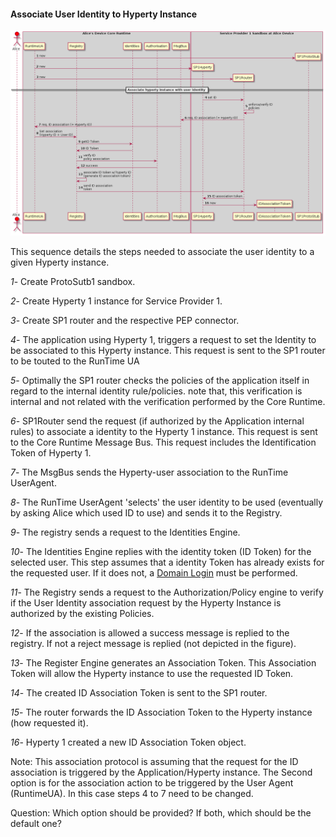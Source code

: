#### Associate User Identity to Hyperty Instance

![User-to-Hyperty Binding Scheme](user-to-hyperty-binding-scheme.png)


This sequence details the steps needed to associate the user identity to a given Hyperty instance.
  
*1*- Create ProtoSutb1 sandbox.

*2*- Create Hyperty 1 instance for Service Provider 1.

*3*- Create SP1 router and the respective PEP connector.

*4*- The application using Hyperty 1, triggers a request to set the Identity to be associated to this Hyperty instance. This request is sent to the SP1 router to be touted to the RunTime UA

*5*- Optimally the SP1 router checks the policies of the application itself in regard to the internal identity rule/policies. note that, this verification is internal and not related with the verification performed by the Core Runtime.

*6*- SP1Router send the request (if authorized by the Application internal rules) to associate a identity to the Hyperty 1 instance. This request is sent to the Core Runtime Message Bus. This request includes the Identification Token of Hyperty 1.

*7*- The MsgBus sends the Hyperty-user association to the RunTime UserAgent.

*8*- The RunTime UserAgent 'selects' the user identity to be used (eventually by asking Alice which used ID to use) and sends it to the Registry.

*9*- The registry sends a request to the Identities Engine. 

*10*- The Identities Engine replies with the identity token (ID Token) for the selected user. This step assumes that a identity Token has already exists for the requested user. If it does not, a [Domain Login](domain-login.md) must be performed.

*11*- The Registry sends a request to the Authorization/Policy engine to verify if the User Identity association request by the Hyperty Instance is authorized by the existing Policies.

*12*- If the association is allowed a success message is replied to the registry. If not a reject message is replied (not depicted in the figure).

*13*- The Register Engine generates an Association Token. This Association Token will allow the Hyperty instance to use the requested ID Token.

*14*- The created ID Association Token is sent to the SP1 router.

*15*- The router forwards the ID Association Token to the Hyperty instance (how requested it).

*16*- Hyperty 1 created a new ID Association Token object.


Note: This association protocol is assuming that the request for the ID association is triggered by the Application/Hyperty instance. The Second option is for the association action to be triggered by the User Agent (RuntimeUA). In this case steps 4 to 7 need to be changed.

Question: Which option should be provided? If both, which should be the default one? 

